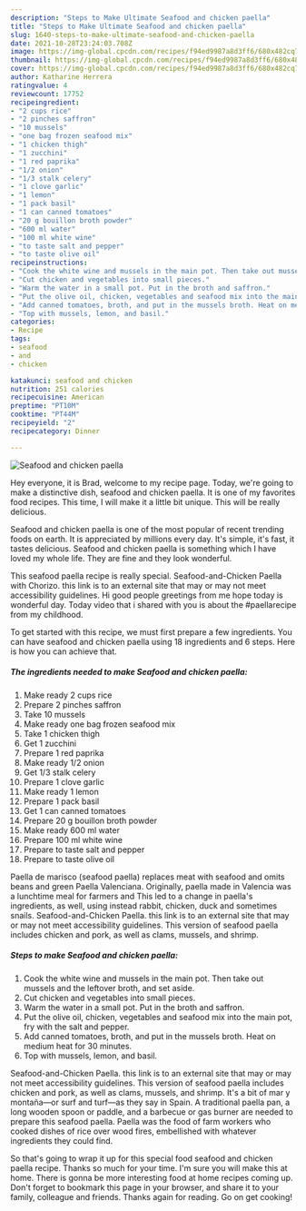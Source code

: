 ```yaml
---
description: "Steps to Make Ultimate Seafood and chicken paella"
title: "Steps to Make Ultimate Seafood and chicken paella"
slug: 1640-steps-to-make-ultimate-seafood-and-chicken-paella
date: 2021-10-28T23:24:03.708Z
image: https://img-global.cpcdn.com/recipes/f94ed9987a8d3ff6/680x482cq70/seafood-and-chicken-paella-recipe-main-photo.jpg
thumbnail: https://img-global.cpcdn.com/recipes/f94ed9987a8d3ff6/680x482cq70/seafood-and-chicken-paella-recipe-main-photo.jpg
cover: https://img-global.cpcdn.com/recipes/f94ed9987a8d3ff6/680x482cq70/seafood-and-chicken-paella-recipe-main-photo.jpg
author: Katharine Herrera
ratingvalue: 4
reviewcount: 17752
recipeingredient:
- "2 cups rice"
- "2 pinches saffron"
- "10 mussels"
- "one bag frozen seafood mix"
- "1 chicken thigh"
- "1 zucchini"
- "1 red paprika"
- "1/2 onion"
- "1/3 stalk celery"
- "1 clove garlic"
- "1 lemon"
- "1 pack basil"
- "1 can canned tomatoes"
- "20 g bouillon broth powder"
- "600 ml water"
- "100 ml white wine"
- "to taste salt and pepper"
- "to taste olive oil"
recipeinstructions:
- "Cook the white wine and mussels in the main pot. Then take out mussels and the leftover broth, and set aside."
- "Cut chicken and vegetables into small pieces."
- "Warm the water in a small pot. Put in the broth and saffron."
- "Put the olive oil, chicken, vegetables and seafood mix into the main pot, fry with the salt and pepper."
- "Add canned tomatoes, broth, and put in the mussels broth. Heat on medium heat for 30 minutes."
- "Top with mussels, lemon, and basil."
categories:
- Recipe
tags:
- seafood
- and
- chicken

katakunci: seafood and chicken 
nutrition: 251 calories
recipecuisine: American
preptime: "PT10M"
cooktime: "PT44M"
recipeyield: "2"
recipecategory: Dinner

---
```



![Seafood and chicken paella](https://img-global.cpcdn.com/recipes/f94ed9987a8d3ff6/680x482cq70/seafood-and-chicken-paella-recipe-main-photo.jpg)

Hey everyone, it is Brad, welcome to my recipe page. Today, we're going to make a distinctive dish, seafood and chicken paella. It is one of my favorites food recipes. This time, I will make it a little bit unique. This will be really delicious.

Seafood and chicken paella is one of the most popular of recent trending foods on earth. It is appreciated by millions every day. It's simple, it's fast, it tastes delicious. Seafood and chicken paella is something which I have loved my whole life. They are fine and they look wonderful.

This seafood paella recipe is really special. Seafood-and-Chicken Paella with Chorizo. this link is to an external site that may or may not meet accessibility guidelines. Hi good people greetings from me hope today is wonderful day. Today video that i shared with you is about the #paellarecipe from my childhood.


To get started with this recipe, we must first prepare a few ingredients. You can have seafood and chicken paella using 18 ingredients and 6 steps. Here is how you can achieve that.

<!--inarticleads1-->

##### The ingredients needed to make Seafood and chicken paella:

1. Make ready 2 cups rice
1. Prepare 2 pinches saffron
1. Take 10 mussels
1. Make ready one bag frozen seafood mix
1. Take 1 chicken thigh
1. Get 1 zucchini
1. Prepare 1 red paprika
1. Make ready 1/2 onion
1. Get 1/3 stalk celery
1. Prepare 1 clove garlic
1. Make ready 1 lemon
1. Prepare 1 pack basil
1. Get 1 can canned tomatoes
1. Prepare 20 g bouillon broth powder
1. Make ready 600 ml water
1. Prepare 100 ml white wine
1. Prepare to taste salt and pepper
1. Prepare to taste olive oil


Paella de marisco (seafood paella) replaces meat with seafood and omits beans and green Paella Valenciana. Originally, paella made in Valencia was a lunchtime meal for farmers and This led to a change in paella&#39;s ingredients, as well, using instead rabbit, chicken, duck and sometimes snails. Seafood-and-Chicken Paella. this link is to an external site that may or may not meet accessibility guidelines. This version of seafood paella includes chicken and pork, as well as clams, mussels, and shrimp. 

<!--inarticleads2-->

##### Steps to make Seafood and chicken paella:

1. Cook the white wine and mussels in the main pot. Then take out mussels and the leftover broth, and set aside.
1. Cut chicken and vegetables into small pieces.
1. Warm the water in a small pot. Put in the broth and saffron.
1. Put the olive oil, chicken, vegetables and seafood mix into the main pot, fry with the salt and pepper.
1. Add canned tomatoes, broth, and put in the mussels broth. Heat on medium heat for 30 minutes.
1. Top with mussels, lemon, and basil.


Seafood-and-Chicken Paella. this link is to an external site that may or may not meet accessibility guidelines. This version of seafood paella includes chicken and pork, as well as clams, mussels, and shrimp. It&#39;s a bit of mar y montaña—or surf and turf—as they say in Spain. A traditional paella pan, a long wooden spoon or paddle, and a barbecue or gas burner are needed to prepare this seafood paella. Paella was the food of farm workers who cooked dishes of rice over wood fires, embellished with whatever ingredients they could find. 

So that's going to wrap it up for this special food seafood and chicken paella recipe. Thanks so much for your time. I'm sure you will make this at home. There is gonna be more interesting food at home recipes coming up. Don't forget to bookmark this page in your browser, and share it to your family, colleague and friends. Thanks again for reading. Go on get cooking!

